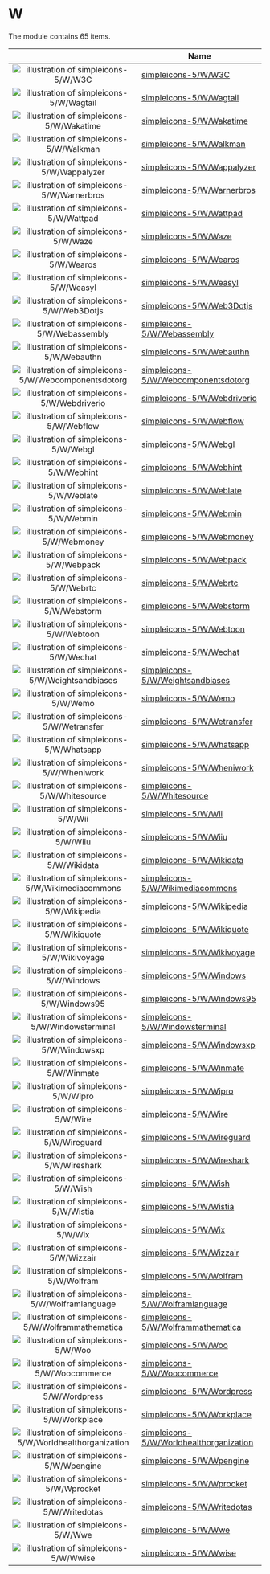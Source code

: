 # W

The module contains 65 items.



| |Name|
|:---:|---|
| ![illustration of simpleicons-5/W/W3C](../../simpleicons-5/W/W3C.png) | [simpleicons-5/W/W3C](../../simpleicons-5/W/W3C.md) |
| ![illustration of simpleicons-5/W/Wagtail](../../simpleicons-5/W/Wagtail.png) | [simpleicons-5/W/Wagtail](../../simpleicons-5/W/Wagtail.md) |
| ![illustration of simpleicons-5/W/Wakatime](../../simpleicons-5/W/Wakatime.png) | [simpleicons-5/W/Wakatime](../../simpleicons-5/W/Wakatime.md) |
| ![illustration of simpleicons-5/W/Walkman](../../simpleicons-5/W/Walkman.png) | [simpleicons-5/W/Walkman](../../simpleicons-5/W/Walkman.md) |
| ![illustration of simpleicons-5/W/Wappalyzer](../../simpleicons-5/W/Wappalyzer.png) | [simpleicons-5/W/Wappalyzer](../../simpleicons-5/W/Wappalyzer.md) |
| ![illustration of simpleicons-5/W/Warnerbros](../../simpleicons-5/W/Warnerbros.png) | [simpleicons-5/W/Warnerbros](../../simpleicons-5/W/Warnerbros.md) |
| ![illustration of simpleicons-5/W/Wattpad](../../simpleicons-5/W/Wattpad.png) | [simpleicons-5/W/Wattpad](../../simpleicons-5/W/Wattpad.md) |
| ![illustration of simpleicons-5/W/Waze](../../simpleicons-5/W/Waze.png) | [simpleicons-5/W/Waze](../../simpleicons-5/W/Waze.md) |
| ![illustration of simpleicons-5/W/Wearos](../../simpleicons-5/W/Wearos.png) | [simpleicons-5/W/Wearos](../../simpleicons-5/W/Wearos.md) |
| ![illustration of simpleicons-5/W/Weasyl](../../simpleicons-5/W/Weasyl.png) | [simpleicons-5/W/Weasyl](../../simpleicons-5/W/Weasyl.md) |
| ![illustration of simpleicons-5/W/Web3Dotjs](../../simpleicons-5/W/Web3Dotjs.png) | [simpleicons-5/W/Web3Dotjs](../../simpleicons-5/W/Web3Dotjs.md) |
| ![illustration of simpleicons-5/W/Webassembly](../../simpleicons-5/W/Webassembly.png) | [simpleicons-5/W/Webassembly](../../simpleicons-5/W/Webassembly.md) |
| ![illustration of simpleicons-5/W/Webauthn](../../simpleicons-5/W/Webauthn.png) | [simpleicons-5/W/Webauthn](../../simpleicons-5/W/Webauthn.md) |
| ![illustration of simpleicons-5/W/Webcomponentsdotorg](../../simpleicons-5/W/Webcomponentsdotorg.png) | [simpleicons-5/W/Webcomponentsdotorg](../../simpleicons-5/W/Webcomponentsdotorg.md) |
| ![illustration of simpleicons-5/W/Webdriverio](../../simpleicons-5/W/Webdriverio.png) | [simpleicons-5/W/Webdriverio](../../simpleicons-5/W/Webdriverio.md) |
| ![illustration of simpleicons-5/W/Webflow](../../simpleicons-5/W/Webflow.png) | [simpleicons-5/W/Webflow](../../simpleicons-5/W/Webflow.md) |
| ![illustration of simpleicons-5/W/Webgl](../../simpleicons-5/W/Webgl.png) | [simpleicons-5/W/Webgl](../../simpleicons-5/W/Webgl.md) |
| ![illustration of simpleicons-5/W/Webhint](../../simpleicons-5/W/Webhint.png) | [simpleicons-5/W/Webhint](../../simpleicons-5/W/Webhint.md) |
| ![illustration of simpleicons-5/W/Weblate](../../simpleicons-5/W/Weblate.png) | [simpleicons-5/W/Weblate](../../simpleicons-5/W/Weblate.md) |
| ![illustration of simpleicons-5/W/Webmin](../../simpleicons-5/W/Webmin.png) | [simpleicons-5/W/Webmin](../../simpleicons-5/W/Webmin.md) |
| ![illustration of simpleicons-5/W/Webmoney](../../simpleicons-5/W/Webmoney.png) | [simpleicons-5/W/Webmoney](../../simpleicons-5/W/Webmoney.md) |
| ![illustration of simpleicons-5/W/Webpack](../../simpleicons-5/W/Webpack.png) | [simpleicons-5/W/Webpack](../../simpleicons-5/W/Webpack.md) |
| ![illustration of simpleicons-5/W/Webrtc](../../simpleicons-5/W/Webrtc.png) | [simpleicons-5/W/Webrtc](../../simpleicons-5/W/Webrtc.md) |
| ![illustration of simpleicons-5/W/Webstorm](../../simpleicons-5/W/Webstorm.png) | [simpleicons-5/W/Webstorm](../../simpleicons-5/W/Webstorm.md) |
| ![illustration of simpleicons-5/W/Webtoon](../../simpleicons-5/W/Webtoon.png) | [simpleicons-5/W/Webtoon](../../simpleicons-5/W/Webtoon.md) |
| ![illustration of simpleicons-5/W/Wechat](../../simpleicons-5/W/Wechat.png) | [simpleicons-5/W/Wechat](../../simpleicons-5/W/Wechat.md) |
| ![illustration of simpleicons-5/W/Weightsandbiases](../../simpleicons-5/W/Weightsandbiases.png) | [simpleicons-5/W/Weightsandbiases](../../simpleicons-5/W/Weightsandbiases.md) |
| ![illustration of simpleicons-5/W/Wemo](../../simpleicons-5/W/Wemo.png) | [simpleicons-5/W/Wemo](../../simpleicons-5/W/Wemo.md) |
| ![illustration of simpleicons-5/W/Wetransfer](../../simpleicons-5/W/Wetransfer.png) | [simpleicons-5/W/Wetransfer](../../simpleicons-5/W/Wetransfer.md) |
| ![illustration of simpleicons-5/W/Whatsapp](../../simpleicons-5/W/Whatsapp.png) | [simpleicons-5/W/Whatsapp](../../simpleicons-5/W/Whatsapp.md) |
| ![illustration of simpleicons-5/W/Wheniwork](../../simpleicons-5/W/Wheniwork.png) | [simpleicons-5/W/Wheniwork](../../simpleicons-5/W/Wheniwork.md) |
| ![illustration of simpleicons-5/W/Whitesource](../../simpleicons-5/W/Whitesource.png) | [simpleicons-5/W/Whitesource](../../simpleicons-5/W/Whitesource.md) |
| ![illustration of simpleicons-5/W/Wii](../../simpleicons-5/W/Wii.png) | [simpleicons-5/W/Wii](../../simpleicons-5/W/Wii.md) |
| ![illustration of simpleicons-5/W/Wiiu](../../simpleicons-5/W/Wiiu.png) | [simpleicons-5/W/Wiiu](../../simpleicons-5/W/Wiiu.md) |
| ![illustration of simpleicons-5/W/Wikidata](../../simpleicons-5/W/Wikidata.png) | [simpleicons-5/W/Wikidata](../../simpleicons-5/W/Wikidata.md) |
| ![illustration of simpleicons-5/W/Wikimediacommons](../../simpleicons-5/W/Wikimediacommons.png) | [simpleicons-5/W/Wikimediacommons](../../simpleicons-5/W/Wikimediacommons.md) |
| ![illustration of simpleicons-5/W/Wikipedia](../../simpleicons-5/W/Wikipedia.png) | [simpleicons-5/W/Wikipedia](../../simpleicons-5/W/Wikipedia.md) |
| ![illustration of simpleicons-5/W/Wikiquote](../../simpleicons-5/W/Wikiquote.png) | [simpleicons-5/W/Wikiquote](../../simpleicons-5/W/Wikiquote.md) |
| ![illustration of simpleicons-5/W/Wikivoyage](../../simpleicons-5/W/Wikivoyage.png) | [simpleicons-5/W/Wikivoyage](../../simpleicons-5/W/Wikivoyage.md) |
| ![illustration of simpleicons-5/W/Windows](../../simpleicons-5/W/Windows.png) | [simpleicons-5/W/Windows](../../simpleicons-5/W/Windows.md) |
| ![illustration of simpleicons-5/W/Windows95](../../simpleicons-5/W/Windows95.png) | [simpleicons-5/W/Windows95](../../simpleicons-5/W/Windows95.md) |
| ![illustration of simpleicons-5/W/Windowsterminal](../../simpleicons-5/W/Windowsterminal.png) | [simpleicons-5/W/Windowsterminal](../../simpleicons-5/W/Windowsterminal.md) |
| ![illustration of simpleicons-5/W/Windowsxp](../../simpleicons-5/W/Windowsxp.png) | [simpleicons-5/W/Windowsxp](../../simpleicons-5/W/Windowsxp.md) |
| ![illustration of simpleicons-5/W/Winmate](../../simpleicons-5/W/Winmate.png) | [simpleicons-5/W/Winmate](../../simpleicons-5/W/Winmate.md) |
| ![illustration of simpleicons-5/W/Wipro](../../simpleicons-5/W/Wipro.png) | [simpleicons-5/W/Wipro](../../simpleicons-5/W/Wipro.md) |
| ![illustration of simpleicons-5/W/Wire](../../simpleicons-5/W/Wire.png) | [simpleicons-5/W/Wire](../../simpleicons-5/W/Wire.md) |
| ![illustration of simpleicons-5/W/Wireguard](../../simpleicons-5/W/Wireguard.png) | [simpleicons-5/W/Wireguard](../../simpleicons-5/W/Wireguard.md) |
| ![illustration of simpleicons-5/W/Wireshark](../../simpleicons-5/W/Wireshark.png) | [simpleicons-5/W/Wireshark](../../simpleicons-5/W/Wireshark.md) |
| ![illustration of simpleicons-5/W/Wish](../../simpleicons-5/W/Wish.png) | [simpleicons-5/W/Wish](../../simpleicons-5/W/Wish.md) |
| ![illustration of simpleicons-5/W/Wistia](../../simpleicons-5/W/Wistia.png) | [simpleicons-5/W/Wistia](../../simpleicons-5/W/Wistia.md) |
| ![illustration of simpleicons-5/W/Wix](../../simpleicons-5/W/Wix.png) | [simpleicons-5/W/Wix](../../simpleicons-5/W/Wix.md) |
| ![illustration of simpleicons-5/W/Wizzair](../../simpleicons-5/W/Wizzair.png) | [simpleicons-5/W/Wizzair](../../simpleicons-5/W/Wizzair.md) |
| ![illustration of simpleicons-5/W/Wolfram](../../simpleicons-5/W/Wolfram.png) | [simpleicons-5/W/Wolfram](../../simpleicons-5/W/Wolfram.md) |
| ![illustration of simpleicons-5/W/Wolframlanguage](../../simpleicons-5/W/Wolframlanguage.png) | [simpleicons-5/W/Wolframlanguage](../../simpleicons-5/W/Wolframlanguage.md) |
| ![illustration of simpleicons-5/W/Wolframmathematica](../../simpleicons-5/W/Wolframmathematica.png) | [simpleicons-5/W/Wolframmathematica](../../simpleicons-5/W/Wolframmathematica.md) |
| ![illustration of simpleicons-5/W/Woo](../../simpleicons-5/W/Woo.png) | [simpleicons-5/W/Woo](../../simpleicons-5/W/Woo.md) |
| ![illustration of simpleicons-5/W/Woocommerce](../../simpleicons-5/W/Woocommerce.png) | [simpleicons-5/W/Woocommerce](../../simpleicons-5/W/Woocommerce.md) |
| ![illustration of simpleicons-5/W/Wordpress](../../simpleicons-5/W/Wordpress.png) | [simpleicons-5/W/Wordpress](../../simpleicons-5/W/Wordpress.md) |
| ![illustration of simpleicons-5/W/Workplace](../../simpleicons-5/W/Workplace.png) | [simpleicons-5/W/Workplace](../../simpleicons-5/W/Workplace.md) |
| ![illustration of simpleicons-5/W/Worldhealthorganization](../../simpleicons-5/W/Worldhealthorganization.png) | [simpleicons-5/W/Worldhealthorganization](../../simpleicons-5/W/Worldhealthorganization.md) |
| ![illustration of simpleicons-5/W/Wpengine](../../simpleicons-5/W/Wpengine.png) | [simpleicons-5/W/Wpengine](../../simpleicons-5/W/Wpengine.md) |
| ![illustration of simpleicons-5/W/Wprocket](../../simpleicons-5/W/Wprocket.png) | [simpleicons-5/W/Wprocket](../../simpleicons-5/W/Wprocket.md) |
| ![illustration of simpleicons-5/W/Writedotas](../../simpleicons-5/W/Writedotas.png) | [simpleicons-5/W/Writedotas](../../simpleicons-5/W/Writedotas.md) |
| ![illustration of simpleicons-5/W/Wwe](../../simpleicons-5/W/Wwe.png) | [simpleicons-5/W/Wwe](../../simpleicons-5/W/Wwe.md) |
| ![illustration of simpleicons-5/W/Wwise](../../simpleicons-5/W/Wwise.png) | [simpleicons-5/W/Wwise](../../simpleicons-5/W/Wwise.md) |



